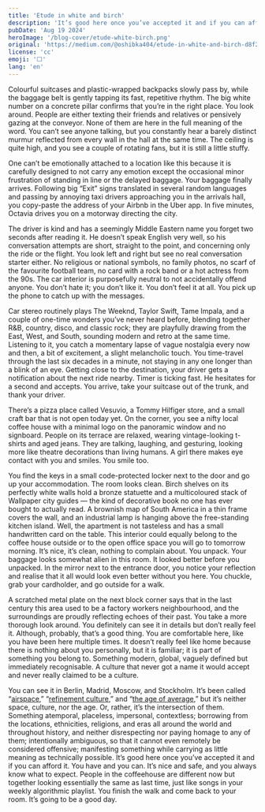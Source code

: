 ```yaml
---
title: 'Etude in white and birch'
description: 'It’s good here once you’ve accepted it and if you can afford it. You have and you can.'
pubDate: 'Aug 19 2024'
heroImage: '/blog-cover/etude-white-birch.png'
original: 'https://medium.com/@oshibka404/etude-in-white-and-birch-d8f292f26a4c'
license: 'cc'
emoji: '⬜'
lang: 'en'
---
```


Colourful suitcases and plastic-wrapped backpacks slowly pass by, while the baggage belt is gently tapping its fast, repetitive rhythm. The big white number on a concrete pillar confirms that you’re in the right place. You look around. People are either texting their friends and relatives or pensively gazing at the conveyor. None of them are here in the full meaning of the word. You can’t see anyone talking, but you constantly hear a barely distinct murmur reflected from every wall in the hall at the same time. The ceiling is quite high, and you see a couple of rotating fans, but it is still a little stuffy.

One can’t be emotionally attached to a location like this because it is carefully designed to not carry any emotion except the occasional minor frustration of standing in line or the delayed baggage. Your baggage finally arrives. Following big “Exit” signs translated in several random languages and passing by annoying taxi drivers approaching you in the arrivals hall, you copy-paste the address of your Airbnb in the Uber app. In five minutes, Octavia drives you on a motorway directing the city.

The driver is kind and has a seemingly Middle Eastern name you forget two seconds after reading it. He doesn’t speak English very well, so his conversation attempts are short, straight to the point, and concerning only the ride or the flight. You look left and right but see no real conversation starter either. No religious or national symbols, no family photos, no scarf of the favourite football team, no card with a rock band or a hot actress from the 90s. The car interior is purposefully neutral to not accidentally offend anyone. You don’t hate it; you don’t like it. You don’t feel it at all. You pick up the phone to catch up with the messages.

Car stereo routinely plays The Weeknd, Taylor Swift, Tame Impala, and a couple of one-time wonders you’ve never heard before, blending together R&B, country, disco, and classic rock; they are playfully drawing from the East, West, and South, sounding modern and retro at the same time. Listening to it, you catch a momentary lapse of vague nostalgia every now and then, a bit of excitement, a slight melancholic touch. You time-travel through the last six decades in a minute, not staying in any one longer than a blink of an eye. Getting close to the destination, your driver gets a notification about the next ride nearby. Timer is ticking fast. He hesitates for a second and accepts. You arrive, take your suitcase out of the trunk, and thank your driver.

There’s a pizza place called Vesuvio, a Tommy Hilfiger store, and a small craft bar that is not open today yet. On the corner, you see a nifty local coffee house with a minimal logo on the panoramic window and no signboard. People on its terrace are relaxed, wearing vintage-looking t-shirts and aged jeans. They are talking, laughing, and gesturing, looking more like theatre decorations than living humans. A girl there makes eye contact with you and smiles. You smile too.

You find the keys in a small code-protected locker next to the door and go up your accommodation. The room looks clean. Birch shelves on its perfectly white walls hold a bronze statuette and a multicoloured stack of Wallpaper city guides — the kind of decorative book no one has ever bought to actually read. A brownish map of South America in a thin frame covers the wall, and an industrial lamp is hanging above the free-standing kitchen island. Well, the apartment is not tasteless and has a small handwritten card on the table. This interior could equally belong to the coffee house outside or to the open office space you will go to tomorrow morning. It’s nice, it’s clean, nothing to complain about. You unpack. Your baggage looks somewhat alien in this room. It looked better before you unpacked. In the mirror next to the entrance door, you notice your reflection and realise that it all would look even better without you here. You chuckle, grab your cardholder, and go outside for a walk.

A scratched metal plate on the next block corner says that in the last century this area used to be a factory workers neighbourhood, and the surroundings are proudly reflecting echoes of their past. You take a more thorough look around. You definitely can see it in details but don’t really feel it. Although, probably, that’s a good thing. You are comfortable here, like you have been here multiple times. It doesn’t really feel like home because there is nothing about you personally, but it is familiar; it is part of something you belong to. Something modern, global, vaguely defined but immediately recognisable. A culture that never got a name it would accept and never really claimed to be a culture.

You can see it in Berlin, Madrid, Moscow, and Stockholm. It’s been called “[airspace](https://www.theverge.com/2016/8/3/12325104/airbnb-aesthetic-global-minimalism-startup-gentrification),” “[refinement culture](https://medium.com/@lindynewsletter/refinement-culture-51d96726c642),” and “[the age of average](https://www.alexmurrell.co.uk/articles/the-age-of-average),” but it’s neither space, culture, nor the age. Or, rather, it’s the intersection of them. Something atemporal, placeless, impersonal, contextless; borrowing from the locations, ethnicities, religions, and eras all around the world and throughout history, and neither disrespecting nor paying homage to any of them; intentionally ambiguous, so that it cannot even remotely be considered offensive; manifesting something while carrying as little meaning as technically possible. It’s good here once you’ve accepted it and if you can afford it. You have and you can. It’s nice and safe, and you always know what to expect. People in the coffeehouse are different now but together looking essentially the same as last time, just like songs in your weekly algorithmic playlist. You finish the walk and come back to your room. It’s going to be a good day.
